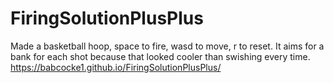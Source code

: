 # FiringSolutionPlusPlus

Made a basketball hoop, space to fire, wasd to move, r to reset.
It aims for a bank for each shot because that looked cooler than swishing every time.
https://babcocke1.github.io/FiringSolutionPlusPlus/
